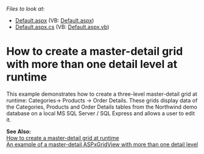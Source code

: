 <!-- default file list -->
*Files to look at*:

* [Default.aspx](./CS/WebSite/Default.aspx) (VB: [Default.aspx](./VB/WebSite/Default.aspx))
* [Default.aspx.cs](./CS/WebSite/Default.aspx.cs) (VB: [Default.aspx.vb](./VB/WebSite/Default.aspx.vb))
<!-- default file list end -->
# How to create a master-detail grid with more than one detail level at runtime


<p>This example demonstrates how to create a three-level master-detail grid at runtime: Categories-> Products -> Order Details. These grids display data of the Categories, Products and Order Details tables from the Northwind demo database on a local MS SQL Server / SQL Express and allows a user to edit it.</p><p><strong>See Also:</strong><br />
<a href="https://www.devexpress.com/Support/Center/p/E1141">How to create a master-detail grid at runtime</a><br />
<a href="https://www.devexpress.com/Support/Center/p/E392">An example of a master-detail ASPxGridView with more than one detail level</a></p>

<br/>


